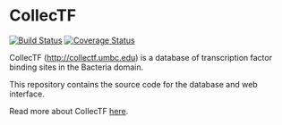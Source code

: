 # CollecTF

[![Build Status](https://travis-ci.org/ErillLab/collectf.svg)](https://travis-ci.org/ErillLab/collectf) [![Coverage Status](https://coveralls.io/repos/ErillLab/collectf/badge.svg?service=github)](https://coveralls.io/github/ErillLab/collectf)

CollecTF (http://collectf.umbc.edu) is a database of transcription factor
binding sites in the Bacteria domain.

This repository contains the source code for the database and web interface.

Read more about CollecTF [here](http://www.ncbi.nlm.nih.gov/pubmed/24234444).



